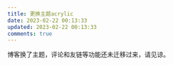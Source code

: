 ```yaml
---
title: 更换主题acrylic
date: 2023-02-22 00:13:33
updated: 2023-02-22 00:13:33
comments: true
---
```

博客换了主题，评论和友链等功能还未迁移过来，请见谅。